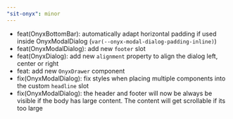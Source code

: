 ```yaml
---
"sit-onyx": minor
---
```


- feat(OnyxBottomBar): automatically adapt horizontal padding if used inside OnyxModalDialog (`var(--onyx-modal-dialog-padding-inline)`)
- feat(OnyxModalDialog): add new `footer` slot
- feat(OnyxDialog): add new `alignment` property to align the dialog left, center or right
- feat: add new `OnyxDrawer` component
- fix(OnyxModalDialog): fix styles when placing multiple components into the custom `headline` slot
- fix(OnyxModalDialog): the header and footer will now be always be visible if the body has large content. The content will get scrollable if its too large
